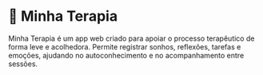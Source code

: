 # 🌿 Minha Terapia

Minha Terapia é um app web criado para apoiar o processo terapêutico de forma leve e acolhedora. Permite registrar sonhos, reflexões, tarefas e emoções, ajudando no autoconhecimento e no acompanhamento entre sessões.

